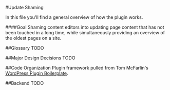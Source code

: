 #Update Shaming

In this file you'll find a general overview of how the plugin works.

####Goal
Shaming content editors into updating page content that has not been touched in a long time, while simultaneously providing an overview of the oldest pages on a site.

##Glossary
TODO

##Major Design Decisions
TODO

##Code Organization
Plugin framework pulled from Tom McFarlin's [WordPress Plugin Boilerplate](https://github.com/tommcfarlin/WordPress-Plugin-Boilerplate).

##Backend
TODO